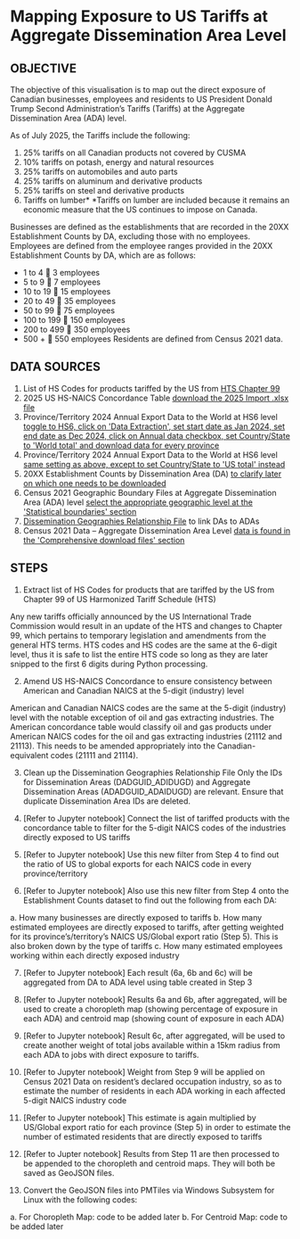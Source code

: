 # Mapping Exposure to US Tariffs at Aggregate Dissemination Area Level

## OBJECTIVE
The objective of this visualisation is to map out the direct exposure of Canadian businesses, employees and residents to US President Donald Trump Second Administration’s Tariffs (Tariffs) at the Aggregate Dissemination Area (ADA) level.

As of July 2025, the Tariffs include the following:
1)	25% tariffs on all Canadian products not covered by CUSMA
2)	10% tariffs on potash, energy and natural resources
3)	25% tariffs on automobiles and auto parts
4)	25% tariffs on aluminum and derivative products
5)	25% tariffs on steel and derivative products
6)	Tariffs on lumber*
*Tariffs on lumber are included because it remains an economic measure that the US continues to impose on Canada.

Businesses are defined as the establishments that are recorded in the 20XX Establishment Counts by DA, excluding those with no employees.
Employees are defined from the employee ranges provided in the 20XX Establishment Counts by DA, which are as follows:
-	1 to 4  	3 employees
-	5 to 9 	7 employees
-	10 to 19 	15 employees
-	20 to 49 	35 employees
-	50 to 99 	75 employees
-	100 to 199 	150 employees
-	200 to 499 	350 employees
-	500 + 	550 employees
Residents are defined from Census 2021 data.

## DATA SOURCES
1)	List of HS Codes for products tariffed by the US from [HTS Chapter 99](https://hts.usitc.gov/reststop/file?release=currentRelease&filename=Chapter%2099)
2)	2025 US HS-NAICS Concordance Table [download the 2025 Import .xlsx file](https://www.census.gov/foreign-trade/reference/index.html)
3)	Province/Territory 2024 Annual Export Data to the World at HS6 level [toggle to HS6, click on 'Data Extraction', set start date as Jan 2024, set end date as Dec 2024, click on Annual data checkbox, set Country/State to 'World total' and download data for every province](https://www150.statcan.gc.ca/n1/pub/71-607-x/2021004/exp-eng.htm)
4)	Province/Territory 2024 Annual Export Data to the World at HS6 level [same setting as above, except to set Country/State to 'US total' instead](https://www150.statcan.gc.ca/n1/pub/71-607-x/2021004/exp-eng.htm)
5)	20XX Establishment Counts by Dissemination Area (DA) [to clarify later on which one needs to be downloaded](https://doi.org/10.5683/SP/FLLHOV)
6)	Census 2021 Geographic Boundary Files at Aggregate Dissemination Area (ADA) level [select the appropriate geographic level at the 'Statistical boundaries' section](https://www12.statcan.gc.ca/census-recensement/2021/geo/sip-pis/boundary-limites/index2021-eng.cfm?year=21)
7)	[Dissemination Geographies Relationship File](https://www12.statcan.gc.ca/census-recensement/2021/geo/sip-pis/dguid-idugd/index2021-eng.cfm?year=21) to link DAs to ADAs
8)	Census 2021 Data – Aggregate Dissemination Area Level [data is found in the 'Comprehensive download files' section](https://www12.statcan.gc.ca/census-recensement/2021/dp-pd/prof/details/download-telecharger.cfm?Lang=E&SearchText=canada&DGUIDlist=2021A000011124&GENDERlist=1,2,3&STATISTIClist=1,4&HEADERlist=0)

## STEPS
1)	Extract list of HS Codes for products that are tariffed by the US from Chapter 99 of US Harmonized Tariff Schedule (HTS)

Any new tariffs officially announced by the US International Trade Commission would result in an update of the HTS and changes to Chapter 99, which pertains to temporary legislation and amendments from the general HTS terms. HTS codes and HS codes are the same at the 6-digit level, thus it is safe to list the entire HTS code so long as they are later snipped to the first 6 digits during Python processing.
 
2)	Amend US HS-NAICS Concordance to ensure consistency between American and Canadian NAICS at the 5-digit (industry) level

American and Canadian NAICS codes are the same at the 5-digit (industry) level with the notable exception of oil and gas extracting industries. The American concordance table would classify oil and gas products under American NAICS codes for the oil and gas extracting industries (21112 and 21113). This needs to be amended appropriately into the Canadian-equivalent codes (21111 and 21114).

3)	Clean up the Dissemination Geographies Relationship File
Only the IDs for Dissemination Areas (DADGUID_ADIDUGD) and Aggregate Dissemination Areas (ADADGUID_ADAIDUGD) are relevant. Ensure that duplicate Dissemination Area IDs are deleted.

4)	[Refer to Jupyter notebook] Connect the list of tariffed products with the concordance table to filter for the 5-digit NAICS codes of the industries directly exposed to US tariffs

5)	[Refer to Jupyter notebook] Use this new filter from Step 4 to find out the ratio of US to global exports for each NAICS code in every province/territory

6)	[Refer to Jupyter notebook] Also use this new filter from Step 4 onto the Establishment Counts dataset to find out the following from each DA:

a.	How many businesses are directly exposed to tariffs
b.	How many estimated employees are directly exposed to tariffs, after getting weighted for its province’s/territory’s NAICS US/Global export ratio (Step 5). This is also broken down by the type of tariffs
c.	How many estimated employees working within each directly exposed industry

7)	[Refer to Jupyter notebook] Each result (6a, 6b and 6c) will be aggregated from DA to ADA level using table created in Step 3

8)	[Refer to Jupyter notebook] Results 6a and 6b, after aggregated, will be used to create a choropleth map (showing percentage of exposure in each ADA) and centroid map (showing count of exposure in each ADA)

9)	[Refer to Jupyter notebook] Result 6c, after aggregated, will be used to create another weight of total jobs available within a 15km radius from each ADA to jobs with direct exposure to tariffs.

10)	[Refer to Jupyter notebook] Weight from Step 9 will be applied on Census 2021 Data on resident’s declared occupation industry, so as to estimate the number of residents in each ADA working in each affected 5-digit NAICS industry code

11)	[Refer to Jupyter notebook] This estimate is again multiplied by US/Global export ratio for each province (Step 5) in order to estimate the number of estimated residents that are directly exposed to tariffs

12)	[Refer to Jupter notebook] Results from Step 11 are then processed to be appended to the choropleth and centroid maps. They will both be saved as GeoJSON files.

13)	Convert the GeoJSON files into PMTiles via Windows Subsystem for Linux with the following codes:

a.	For Choropleth Map: code to be added later
b.	For Centroid Map: code to be added later
